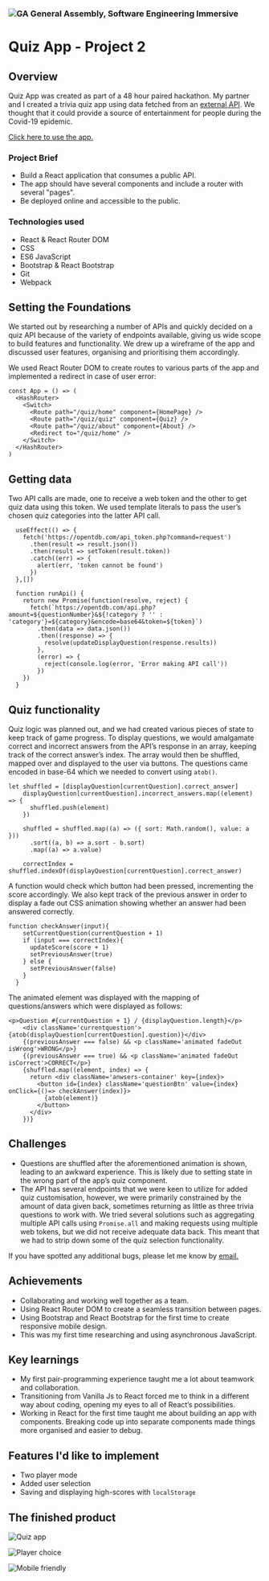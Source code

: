 ### ![GA](https://cloud.githubusercontent.com/assets/40461/8183776/469f976e-1432-11e5-8199-6ac91363302b.png) General Assembly, Software Engineering Immersive

# Quiz App - Project 2


## Overview
Quiz App was created as part of a 48 hour paired hackathon. My partner and I created a trivia quiz app using data fetched from an <a href="http://opentdb.com">external API</a>. We thought that it could provide a source of entertainment for people during the Covid-19 epidemic.


[Click here to use the app.](https://yusuf963.github.io/quiz/#/asdfasdf)


### Project Brief
* Build a React application that consumes a public API.
* The app should have several components and include a router with several "pages".
* Be deployed online and accessible to the public.


### Technologies used
* React & React Router DOM
* CSS
* ES6 JavaScript
* Bootstrap & React Bootstrap
* Git
* Webpack


## Setting the Foundations
We started out by researching a number of APIs and quickly decided on a quiz API because of the variety of endpoints available, giving us wide scope to build features and functionality. We drew up a wireframe of the app and discussed user features, organising and prioritising them accordingly.

We used React Router DOM to create routes to various parts of the app and implemented a redirect in case of user error:

```
const App = () => (
  <HashRouter>
    <Switch>
      <Route path="/quiz/home" component={HomePage} />
      <Route path="/quiz/quiz" component={Quiz} />
      <Route path="/quiz/about" component={About} />
      <Redirect to="/quiz/home" />
    </Switch>
  </HashRouter>
)
```


## Getting data
Two API calls are made, one to receive a web token and the other to get quiz data using this token. We used template literals to pass the user’s chosen quiz categories into the latter API call.

```
  useEffect(() => {
    fetch('https://opentdb.com/api_token.php?command=request')
      .then(result => result.json())
      .then(result => setToken(result.token))
      .catch((err) => {
        alert(err, 'token cannot be found')
      })
  },[])

  function runApi() { 
    return new Promise(function(resolve, reject) { 
      fetch(`https://opentdb.com/api.php?amount=${questionNumber}&${!category ? '' : 'category'}=${category}&encode=base64&token=${token}`)
        .then(data => data.json())
        .then((response) => { 
          resolve(updateDisplayQuestion(response.results))
        }, 
        (error) => { 
          reject(console.log(error, 'Error making API call'))
        })
    }) 
  }

```


## Quiz functionality
Quiz logic was planned out, and we had created various pieces of state to keep track of game progress. To display questions, we would amalgamate correct and incorrect answers from the API’s response in an array, keeping track of the correct answer’s index. The array would then be shuffled, mapped over and displayed to the user via buttons. The questions came encoded in base-64 which we needed to convert using ```atob()```.

```
let shuffled = [displayQuestion[currentQuestion].correct_answer]
    displayQuestion[currentQuestion].incorrect_answers.map((element) => {
      shuffled.push(element)
    })

    shuffled = shuffled.map((a) => ({ sort: Math.random(), value: a }))
      .sort((a, b) => a.sort - b.sort)
      .map((a) => a.value) 

    correctIndex = shuffled.indexOf(displayQuestion[currentQuestion].correct_answer)
```

A function would check which button had been pressed, incrementing the score accordingly. We also kept track of the previous answer in order to display a fade out CSS animation showing whether an answer had been answered correctly.

```
function checkAnswer(input){
    setCurrentQuestion(currentQuestion + 1)
    if (input === correctIndex){
      updateScore(score + 1)
      setPreviousAnswer(true)
    } else {
      setPreviousAnswer(false)
    }
  }
```

The animated element was displayed with the mapping of questions/answers which were displayed as follows:

```
<p>Question #{currentQuestion + 1} / {displayQuestion.length}</p>
    <div className='currentquestion'>{atob(displayQuestion[currentQuestion].question)}</div>
    {(previousAnswer === false) && <p className='animated fadeOut isWrong'>WRONG</p>}
    {(previousAnswer === true) && <p className='animated fadeOut isCorrect'>CORRECT</p>}
    {shuffled.map((element, index) => {
      return <div className='anwsers-container' key={index}>
        <button id={index} className='questionBtn' value={index} onClick={()=> checkAnswer(index)}>
          {atob(element)}
        </button>
      </div>
    })}
```


## Challenges
* Questions are shuffled after the aforementioned animation is shown, leading to an awkward experience. This is likely due to setting state in the wrong part of the app’s quiz component.
* The API has several endpoints that we were keen to utilize for added quiz customisation, however, we were primarily constrained by the amount of data given back, sometimes returning as little as three trivia questions to work with. We tried several solutions such as aggregating multiple API calls using ```Promise.all``` and making requests using multiple web tokens, but we did not receive adequate data back. This meant that we had to strip down some of the quiz selection functionality.


If you have spotted any additional bugs, please let me know by [email.](mailto:stefansokolowski16@gmail.com)



## Achievements
* Collaborating and working well together as a team.
* Using React Router DOM to create a seamless transition between pages.
* Using Bootstrap and React Bootstrap for the first time to create responsive mobile design.
* This was my first time researching and using asynchronous JavaScript.


## Key learnings
* My first pair-programming experience taught me a lot about teamwork and collaboration.
* Transitioning from Vanilla Js to React forced me to think in a different way about coding, opening my eyes to all of React’s possibilities.
* Working in React for the first time taught me about building an app with components. Breaking code up into separate components made things more organised and easier to debug.


## Features I'd like to implement
* Two player mode
* Added user selection
* Saving and displaying high-scores with ```localStorage```


## The finished product
![Quiz app](quiz-images/quiz1.png)

![Player choice](quiz-images/quiz2.png)

![Mobile friendly](quiz-images/quiz3.png)



